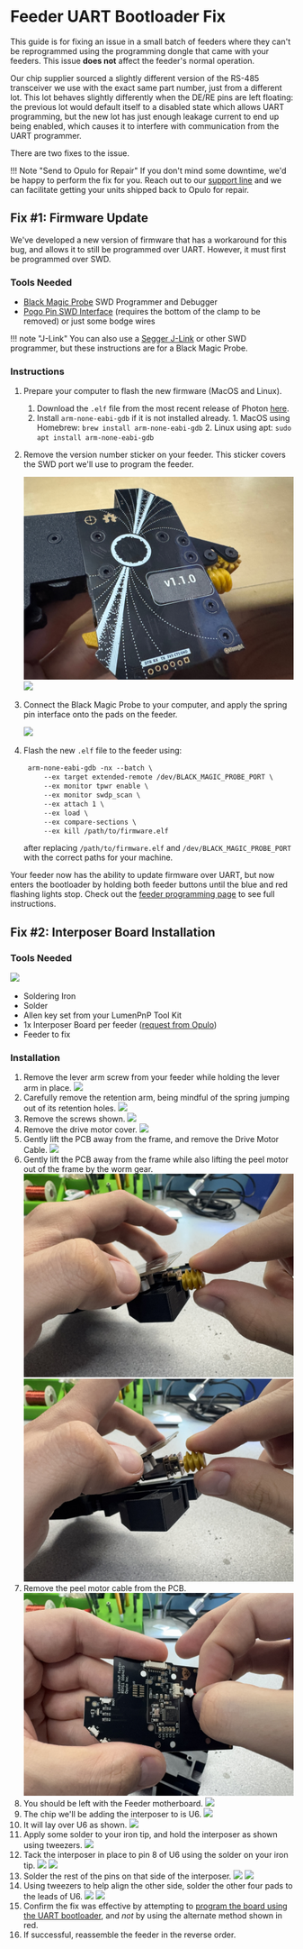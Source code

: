# Feeder UART Bootloader Fix

This guide is for fixing an issue in a small batch of feeders where they can't be reprogrammed using the programming dongle that came with your feeders. This issue **does not** affect the feeder's normal operation.

Our chip supplier sourced a slightly different version of the RS-485 transceiver we use with the exact same part number, just from a different lot. This lot behaves slightly differently when the DE/RE pins are left floating: the previous lot would default itself to a disabled state which allows UART programming, but the new lot has just enough leakage current to end up being enabled, which causes it to interfere with communication from the UART programmer.

There are two fixes to the issue.

!!! Note "Send to Opulo for Repair"
    If you don't mind some downtime, we'd be happy to perform the fix for you. Reach out to our [support line](https://support.opulo.io/) and we can facilitate getting your units shipped back to Opulo for repair.

## Fix #1: Firmware Update

We've developed a new version of firmware that has a workaround for this bug, and allows it to still be programmed over UART. However, it must first be programmed over SWD.

### Tools Needed

- [Black Magic Probe](https://www.adafruit.com/product/3839) SWD Programmer and Debugger
- [Pogo Pin SWD Interface](https://www.adafruit.com/product/5434) (requires the bottom of the clamp to be removed) or just some bodge wires

!!! note "J-Link"
    You can also use a [Segger J-Link](https://www.adafruit.com/product/3571) or other SWD programmer, but these instructions are for a Black Magic Probe.

### Instructions

1. Prepare your computer to flash the new firmware (MacOS and Linux).
      1. Download the `.elf` file from the most recent release of Photon [here](https://github.com/photonfirmware/photon/releases).
      2. Install `arm-none-eabi-gdb` if it is not installed already.
        1. MacOS using Homebrew: `brew install arm-none-eabi-gdb`
        2. Linux using apt: `sudo apt install arm-none-eabi-gdb`
2. Remove the version number sticker on your feeder. This sticker covers the SWD port we'll use to program the feeder.

    ![](img/IMG_2452.webp)
    ![](img/IMG_2451.webp)

3. Connect the Black Magic Probe to your computer, and apply the spring pin interface onto the pads on the feeder.

    ![](img/IMG_2450.webp)

4. Flash the new `.elf` file to the feeder using:
   ```
    arm-none-eabi-gdb -nx --batch \
        --ex target extended-remote /dev/BLACK_MAGIC_PROBE_PORT \
        --ex monitor tpwr enable \
        --ex monitor swdp_scan \
        --ex attach 1 \
        --ex load \
        --ex compare-sections \
        --ex kill /path/to/firmware.elf
   ```
   after replacing `/path/to/firmware.elf` and `/dev/BLACK_MAGIC_PROBE_PORT` with the correct paths for your machine.

Your feeder now has the ability to update firmware over UART, but now enters the bootloader by holding both feeder buttons until the blue and red flashing lights stop. Check out the [feeder programming page]() to see full instructions.

## Fix #2: Interposer Board Installation

### Tools Needed

![](img/tools.webp)

- Soldering Iron
- Solder
- Allen key set from your LumenPnP Tool Kit
- 1x Interposer Board per feeder ([request from Opulo](https://support.opulo.io/))
- Feeder to fix

### Installation

1. Remove the lever arm screw from your feeder while holding the lever arm in place.
   ![](img/remove-lever-screw.webp)
2. Carefully remove the retention arm, being mindful of the spring jumping out of its retention holes.
   ![](img/remove-arm.webp)
3. Remove the screws shown.
   ![](img/screws-to-remove.webp)
4. Remove the drive motor cover.
   ![](img/removed-drive-cover.webp)
5. Gently lift the PCB away from the frame, and remove the Drive Motor Cable.
   ![](img/remove-drive-cable.webp)
6. Gently lift the PCB away from the frame while also lifting the peel motor out of the frame by the worm gear.
   ![](img/lift-out-peel.webp)
   ![](img/peel-lifted-out.webp)
7. Remove the peel motor cable from the PCB.
   ![](img/remove-peel-cable.webp)
8. You should be left with the Feeder motherboard.
   ![](img/feeder-board.webp)
9.  The chip we'll be adding the interposer to is U6.
    ![](img/u9.webp)
10. It will lay over U6 as shown.
    ![](img/placement.webp)
11. Apply some solder to your iron tip, and hold the interposer as shown using tweezers.
    ![](img/about-to-first-pin.webp)
12. Tack the interposer in place to pin 8 of U6 using the solder on your iron tip.
    ![](img/first-pin.webp)
    ![](img/first-pin-done.webp)
13. Solder the rest of the pins on that side of the interposer.
    ![](img/first-side.webp)
    ![](img/first-side-done.webp)
14. Using tweezers to help align the other side, solder the other four pads to the leads of U6.
    ![](img/back-side.webp)
    ![](img/done.webp)
15. Confirm the fix was effective by attempting to [program the board using the UART bootloader](../../feeders/3-software-update/#update-feeder-firmware-optional), and *not* by using the alternate method shown in red.
16. If successful, reassemble the feeder in the reverse order.
